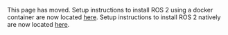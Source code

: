 This page has moved. 
Setup instructions to install ROS 2 using a docker container are now located [here](../setup/jetson-docker.md).
Setup instructions to install ROS 2 natively are now located [here](../setup/jetson-native.md).